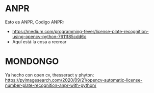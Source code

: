 # ANPR
Esto es ANPR, Codigo ANPR:
  - https://medium.com/programming-fever/license-plate-recognition-using-opencv-python-7611f85cdd6c
  - Aquí está la cosa a recrear
# MONDONGO
Ya hecho con open cv, thesseract y phyton:
https://pyimagesearch.com/2020/09/21/opencv-automatic-license-number-plate-recognition-anpr-with-python/
